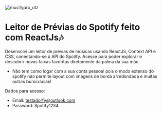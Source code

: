 ![musifypro_otz](https://github.com/renzi-fidele-frontend/Music-player-app/assets/101146092/563f9bcc-8e45-49a4-9a72-701baf14f917)
# Leitor de Prévias do Spotify feito com ReactJs🎶

Desenvolvi um leitor de prévias de músicas usando ReactJS, Context API e CSS, conectando-se à API do Spotify. Acesse para poder explorar e descobrir novas faixas favoritas diretamente da palma da sua mão.

- Não tem como logar com a sua conta pessoal pois o modo extenso do spotify não permite layout com imagens de borda arredondada e muitas outras burocracias!

Dados para acesso:
* Email: testadorfy@outlook.com
* Password: Spotify1234
